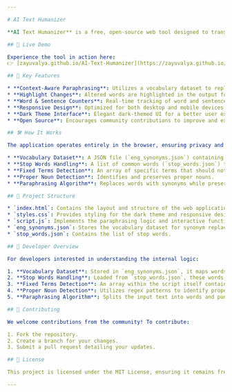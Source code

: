 ```yaml
---

# AI Text Humanizer

**AI Text Humanizer** is a free, open-source web tool designed to transform AI-generated text into more natural, human-like language. This browser-based application ensures your content sounds authentic and engaging, making it ideal for students, content creators, and professionals seeking to refine AI-generated drafts.

## 🚀 Live Demo

Experience the tool in action here:
👉 [zayuvalya.github.io/AI-Text-Humanizer](https://zayuvalya.github.io/AI-Text-Humanizer/)

## 🔧 Key Features

* **Context-Aware Paraphrasing**: Utilizes a vocabulary dataset to replace words with contextually appropriate synonyms.
* **Highlight Changes**: Altered words are highlighted in the output for easy identification.
* **Word & Sentence Counters**: Real-time tracking of word and sentence counts for input text.
* **Responsive Design**: Optimized for both desktop and mobile devices.
* **Dark Theme Interface**: Elegant dark-themed UI for a better user experience.
* **Open Source**: Encourages community contributions to improve and expand the project.

## 🛠️ How It Works

The application operates entirely in the browser, ensuring privacy and accessibility without the need for logins. It employs the following components:

* **Vocabulary Dataset**: A JSON file (`eng_synonyms.json`) containing words and their synonyms.
* **Stop Words Handling**: A list of common words (`stop_words.json`) that are not altered during processing.
* **Fixed Terms Detection**: An array of specific terms that should not be modified.
* **Proper Noun Detection**: Identifies and preserves proper nouns.
* **Paraphrasing Algorithm**: Replaces words with synonyms while preserving the original meaning and structure.

## 📁 Project Structure

* `index.html`: Contains the layout and structure of the web application.
* `styles.css`: Provides styling for the dark theme and responsive design.
* `script.js`: Implements the paraphrasing logic and interactive functionality.
* `eng_synonyms.json`: Stores the vocabulary dataset for synonym replacement.
* `stop_words.json`: Contains the list of stop words.

## 🧪 Developer Overview

For developers interested in understanding the internal logic:

1. **Vocabulary Dataset**: Stored in `eng_synonyms.json`, it maps words to an array of synonyms.
2. **Stop Words Handling**: Loaded from `stop_words.json`, these words are excluded from modification.
3. **Fixed Terms Detection**: An array within the script itself contains terms that should remain unchanged.
4. **Proper Noun Detection**: Utilizes regex patterns to identify proper nouns.
5. **Paraphrasing Algorithm**: Splits the input text into words and punctuation, replacing words with synonyms where appropriate, and highlighting changes.

## 🤝 Contributing

We welcome contributions from the community! To contribute:

1. Fork the repository.
2. Create a branch for your changes.
3. Submit a pull request detailing your updates.

## 📄 License

This project is licensed under the MIT License, ensuring it remains free and open for everyone to use and improve.

---
```

